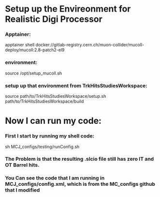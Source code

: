 # Setup up the Envireonment for Realistic Digi Processor
### Apptainer: 
apptainer shell docker://gitlab-registry.cern.ch/muon-collider/mucoll-deploy/mucoll:2.8-patch2-el9 
### environment:
source /opt/setup_mucoll.sh
### setup up that environment from TrkHitsStudiesWorkspace:
source path/to/TrkHitsStudiesWorkspace/setup.sh path/to/TrkHitsStudiesWorkspace/build

# Now I can run my code: 
### First I start by running my shell code:
sh MCJ_configs/testing/runConfig.sh

### The Problem is that the resulting .slcio file still has zero IT and OT Barrel hits. 
### You Can see the code that I am running in MCJ_configs/config.xml, which is from the MC_configs github that I modified
